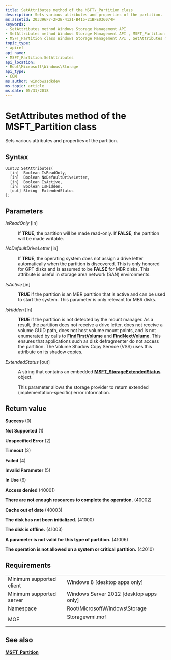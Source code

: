 ```yaml
---
title: SetAttributes method of the MSFT\_Partition class
description: Sets various attributes and properties of the partition.
ms.assetid: 203396F7-2F2B-4121-B415-21BFE036074F
keywords:
- SetAttributes method Windows Storage Management API
- SetAttributes method Windows Storage Management API , MSFT_Partition class
- MSFT_Partition class Windows Storage Management API , SetAttributes method
topic_type:
- apiref
api_name:
- MSFT_Partition.SetAttributes
api_location:
- Root\Microsoft\Windows\Storage
api_type:
- COM
ms.author: windowssdkdev
ms.topic: article
ms.date: 05/31/2018
---
```


# SetAttributes method of the MSFT\_Partition class

Sets various attributes and properties of the partition.

## Syntax


```mof
UInt32 SetAttributes(
  [in]  Boolean IsReadOnly,
  [in]  Boolean NoDefaultDriveLetter,
  [in]  Boolean IsActive,
  [in]  Boolean IsHidden,
  [out] String  ExtendedStatus
);
```



## Parameters

<dl> <dt>

*IsReadOnly* \[in\]
</dt> <dd>

If **TRUE**, the partition will be made read-only. If **FALSE**, the partition will be made writable.

</dd> <dt>

*NoDefaultDriveLetter* \[in\]
</dt> <dd>

If **TRUE**, the operating system does not assign a drive letter automatically when the partition is discovered. This is only honored for GPT disks and is assumed to be **FALSE** for MBR disks. This attribute is useful in storage area network (SAN) environments.

</dd> <dt>

*IsActive* \[in\]
</dt> <dd>

**TRUE** if the partition is an MBR partition that is active and can be used to start the system. This parameter is only relevant for MBR disks.

</dd> <dt>

*IsHidden* \[in\]
</dt> <dd>

**TRUE** if the partition is not detected by the mount manager. As a result, the partition does not receive a drive letter, does not receive a volume GUID path, does not host volume mount points, and is not enumerated by calls to [**FindFirstVolume**](/windows/win32/api/fileapi/nf-fileapi-findfirstvolumew) and [**FindNextVolume**](/windows/win32/api/fileapi/nf-fileapi-findnextvolumew). This ensures that applications such as disk defragmenter do not access the partition. The Volume Shadow Copy Service (VSS) uses this attribute on its shadow copies.

</dd> <dt>

*ExtendedStatus* \[out\]
</dt> <dd>

A string that contains an embedded [**MSFT\_StorageExtendedStatus**](msft-storageextendedstatus.md) object.

This parameter allows the storage provider to return extended (implementation-specific) error information.

</dd> </dl>

## Return value

<dl> <dt>

**Success** (0)
</dt> <dt>

**Not Supported** (1)
</dt> <dt>

**Unspecified Error** (2)
</dt> <dt>

**Timeout** (3)
</dt> <dt>

**Failed** (4)
</dt> <dt>

**Invalid Parameter** (5)
</dt> <dt>

**In Use** (6)
</dt> <dt>

**Access denied** (40001)
</dt> <dt>

**There are not enough resources to complete the operation.** (40002)
</dt> <dt>

**Cache out of date** (40003)
</dt> <dt>

**The disk has not been initialized.** (41000)
</dt> <dt>

**The disk is offline.** (41003)
</dt> <dt>

**A parameter is not valid for this type of partition.** (41006)
</dt> <dt>

**The operation is not allowed on a system or critical partition.** (42010)
</dt> </dl>

## Requirements



|                                     |                                                                                           |
|-------------------------------------|-------------------------------------------------------------------------------------------|
| Minimum supported client<br/> | Windows 8 \[desktop apps only\]<br/>                                                |
| Minimum supported server<br/> | Windows Server 2012 \[desktop apps only\]<br/>                                      |
| Namespace<br/>                | Root\\Microsoft\\Windows\\Storage<br/>                                              |
| MOF<br/>                      | <dl> <dt>Storagewmi.mof</dt> </dl> |



## See also

<dl> <dt>

[**MSFT\_Partition**](msft-partition.md)
</dt> </dl>

 


